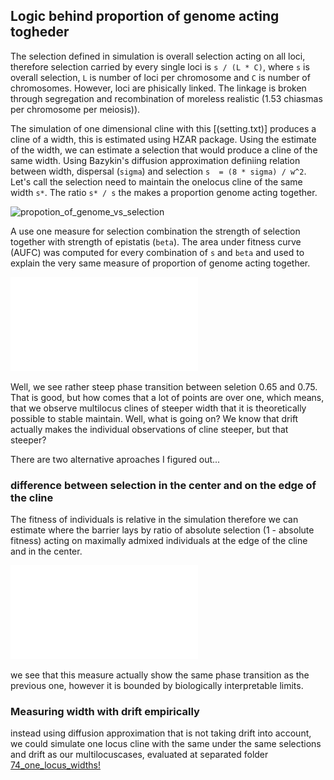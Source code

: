 
## Logic behind proportion of genome acting togheder

The selection defined in simulation is overall selection acting on all loci, therefore selection carried by every single loci is `s / (L * C)`, where `s` is overall selection, `L` is number of loci per chromosome and `C` is number of chromosomes. However, loci are phisically linked. The linkage is broken through segregation and recombination of moreless realistic (1.53 chiasmas per chromosome per meiosis)).

The simulation of one dimensional cline with this [(setting.txt)] produces a cline of a width, this is estimated using HZAR package. Using the estimate of the width, we can estimate a selection that would produce a cline of the same width. Using Bazykin's diffusion approximation definiing relation between width, dispersal (`sigma`) and selection `s  = (8 * sigma) / w^2`. 
Let's call the selection need to maintain the onelocus cline of the same width `s*`. The ratio `s* / s` the makes a proportion genome acting together.

![propotion_of_genome_vs_selection](./expected_results/propotion_of_genome_vs_selection)

A use one measure for selection combination the strength of selection together with strength of epistatis (`beta`). The area under fitness curve (AUFC) was computed for every combination of `s` and `beta` and used to explain the very same measure of proportion of genome acting together.

![propotion_of_genome_vs_AUFC](./expected_results/propotion_of_genome_vs_AUFC.pdf)

Well, we see rather steep phase transition between seletion 0.65 and 0.75. That is good, but how comes that a lot of points are over one, which means, that we observe multilocus clines of steeper width that it is theoretically possible to stable maintain. Well, what is going on? We know that drift actually makes the individual observations of cline steeper, but that steeper?

There are two alternative aproaches I figured out...


### difference between selection in the center and on the edge of the cline

The fitness of individuals is relative in the simulation therefore we can estimate where the barrier lays by ratio of absolute selection (1 - absolute fitness) acting on maximally admixed individuals at the edge of the cline and in the center.

![propotion_of_selection_vs_selection](./expected_results/propotion_of_selection_vs_selection.pdf)

we see that this measure actually show the same phase transition as the previous one, however it is bounded by biologically interpretable limits.

### Measuring width with drift empirically

instead using diffusion approximation that is not taking drift into account, we could simulate one locus cline with the same under the same selections and drift as our multilocuscases, evaluated at separated folder [74_one_locus_widths!](../74_one_locus_widths)


